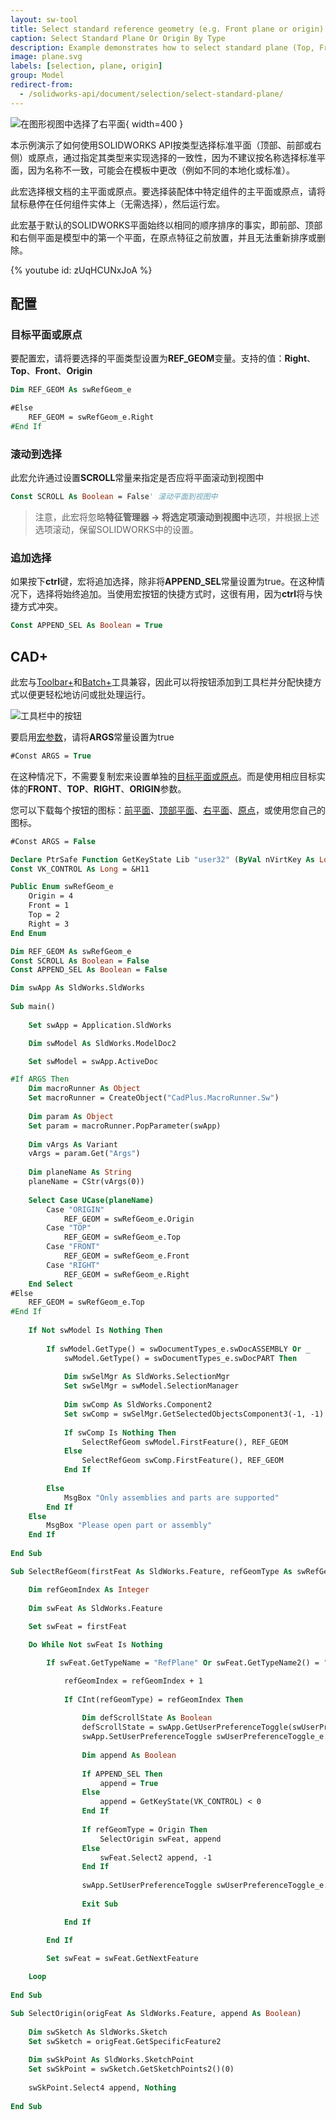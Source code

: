 ```yaml
---
layout: sw-tool
title: Select standard reference geometry (e.g. Front plane or origin) by type using SOLIDWORKS API
caption: Select Standard Plane Or Origin By Type
description: Example demonstrates how to select standard plane (Top, Front or Right) and origin by specifying its type
image: plane.svg
labels: [selection, plane, origin]
group: Model
redirect-from:
  - /solidworks-api/document/selection/select-standard-plane/
---
```

![在图形视图中选择了右平面](selected-right-plane.png){ width=400 }

本示例演示了如何使用SOLIDWORKS API按类型选择标准平面（顶部、前部或右侧）或原点，通过指定其类型来实现选择的一致性，因为不建议按名称选择标准平面，因为名称不一致，可能会在模板中更改（例如不同的本地化或标准）。

此宏选择根文档的主平面或原点。要选择装配体中特定组件的主平面或原点，请将鼠标悬停在任何组件实体上（无需选择），然后运行宏。

此宏基于默认的SOLIDWORKS平面始终以相同的顺序排序的事实，即前部、顶部和右侧平面是模型中的第一个平面，在原点特征之前放置，并且无法重新排序或删除。

{% youtube id: zUqHCUNxJoA %}

## 配置

### 目标平面或原点

要配置宏，请将要选择的平面类型设置为**REF_GEOM**变量。支持的值：**Right**、**Top**、**Front**、**Origin**

~~~ vb
Dim REF_GEOM As swRefGeom_e
~~~

~~~ vb jagged
#Else
    REF_GEOM = swRefGeom_e.Right 
#End If
~~~

### 滚动到选择

此宏允许通过设置**SCROLL**常量来指定是否应将平面滚动到视图中

~~~ vb
Const SCROLL As Boolean = False' 滚动平面到视图中
~~~

> 注意，此宏将忽略**特征管理器 -> 将选定项滚动到视图中**选项，并根据上述选项滚动，保留SOLIDWORKS中的设置。

### 追加选择

如果按下**ctrl**键，宏将追加选择，除非将**APPEND_SEL**常量设置为true。在这种情况下，选择将始终追加。当使用宏按钮的快捷方式时，这很有用，因为**ctrl**将与快捷方式冲突。

~~~ vb
Const APPEND_SEL As Boolean = True
~~~

## CAD+

此宏与[Toolbar+](https://cadplus.xarial.com/toolbar/)和[Batch+](https://cadplus.xarial.com/batch/)工具兼容，因此可以将按钮添加到工具栏并分配快捷方式以便更轻松地访问或批处理运行。

![工具栏中的按钮](toolbar.png)

要启用[宏参数](https://cadplus.xarial.com/toolbar/configuration/arguments/)，请将**ARGS**常量设置为true

~~~ vb
#Const ARGS = True
~~~

在这种情况下，不需要复制宏来设置单独的[目标平面或原点](#target-plane-or-origin)。而是使用相应目标实体的**FRONT**、**TOP**、**RIGHT**、**ORIGIN**参数。

您可以下载每个按钮的图标：[前平面](front.svg)、[顶部平面](top.svg)、[右平面](right.svg)、[原点](origin.svg)，或使用您自己的图标。

~~~ vb
#Const ARGS = False

Declare PtrSafe Function GetKeyState Lib "user32" (ByVal nVirtKey As Long) As Integer
Const VK_CONTROL As Long = &H11

Public Enum swRefGeom_e
    Origin = 4
    Front = 1
    Top = 2
    Right = 3
End Enum

Dim REF_GEOM As swRefGeom_e
Const SCROLL As Boolean = False
Const APPEND_SEL As Boolean = False

Dim swApp As SldWorks.SldWorks
    
Sub main()
    
    Set swApp = Application.SldWorks

    Dim swModel As SldWorks.ModelDoc2

    Set swModel = swApp.ActiveDoc

#If ARGS Then
    Dim macroRunner As Object
    Set macroRunner = CreateObject("CadPlus.MacroRunner.Sw")
    
    Dim param As Object
    Set param = macroRunner.PopParameter(swApp)
    
    Dim vArgs As Variant
    vArgs = param.Get("Args")
    
    Dim planeName As String
    planeName = CStr(vArgs(0))
    
    Select Case UCase(planeName)
        Case "ORIGIN"
            REF_GEOM = swRefGeom_e.Origin
        Case "TOP"
            REF_GEOM = swRefGeom_e.Top
        Case "FRONT"
            REF_GEOM = swRefGeom_e.Front
        Case "RIGHT"
            REF_GEOM = swRefGeom_e.Right
    End Select
#Else
    REF_GEOM = swRefGeom_e.Top
#End If
    
    If Not swModel Is Nothing Then
        
        If swModel.GetType() = swDocumentTypes_e.swDocASSEMBLY Or _
            swModel.GetType() = swDocumentTypes_e.swDocPART Then
            
            Dim swSelMgr As SldWorks.SelectionMgr
            Set swSelMgr = swModel.SelectionManager
                        
            Dim swComp As SldWorks.Component2
            Set swComp = swSelMgr.GetSelectedObjectsComponent3(-1, -1)
            
            If swComp Is Nothing Then
                SelectRefGeom swModel.FirstFeature(), REF_GEOM
            Else
                SelectRefGeom swComp.FirstFeature(), REF_GEOM
            End If
            
        Else
            MsgBox "Only assemblies and parts are supported"
        End If
    Else
        MsgBox "Please open part or assembly"
    End If
    
End Sub

Sub SelectRefGeom(firstFeat As SldWorks.Feature, refGeomType As swRefGeom_e)

    Dim refGeomIndex As Integer
    
    Dim swFeat As SldWorks.Feature
    
    Set swFeat = firstFeat

    Do While Not swFeat Is Nothing

        If swFeat.GetTypeName = "RefPlane" Or swFeat.GetTypeName2() = "OriginProfileFeature" Then

            refGeomIndex = refGeomIndex + 1
            
            If CInt(refGeomType) = refGeomIndex Then
                
                Dim defScrollState As Boolean
                defScrollState = swApp.GetUserPreferenceToggle(swUserPreferenceToggle_e.swFeatureManagerEnsureVisible)
                swApp.SetUserPreferenceToggle swUserPreferenceToggle_e.swFeatureManagerEnsureVisible, SCROLL
                
                Dim append As Boolean
                
                If APPEND_SEL Then
                    append = True
                Else
                    append = GetKeyState(VK_CONTROL) < 0
                End If
                
                If refGeomType = Origin Then
                    SelectOrigin swFeat, append
                Else
                    swFeat.Select2 append, -1
                End If
                
                swApp.SetUserPreferenceToggle swUserPreferenceToggle_e.swFeatureManagerEnsureVisible, defScrollState
                
                Exit Sub

            End If

        End If
    
        Set swFeat = swFeat.GetNextFeature

    Loop
    
End Sub

Sub SelectOrigin(origFeat As SldWorks.Feature, append As Boolean)
    
    Dim swSketch As SldWorks.Sketch
    Set swSketch = origFeat.GetSpecificFeature2
    
    Dim swSkPoint As SldWorks.SketchPoint
    Set swSkPoint = swSketch.GetSketchPoints2()(0)
    
    swSkPoint.Select4 append, Nothing
    
End Sub
~~~

